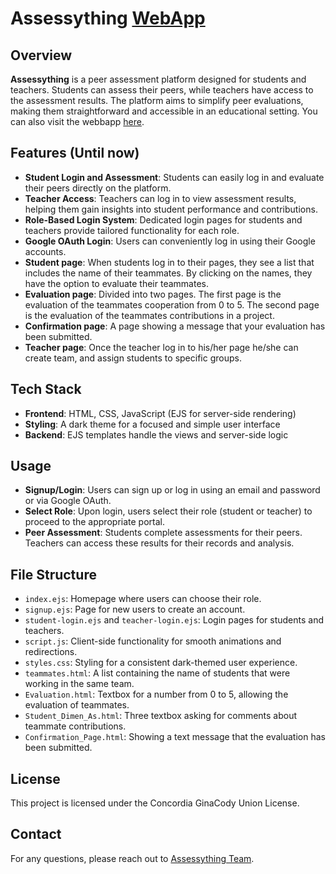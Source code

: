# Assessything [WebApp](https://assessything.up.railway.app)

## Overview

**Assessything** is a peer assessment platform designed for students and teachers. Students can assess their peers, while teachers have access to the assessment results. The platform aims to simplify peer evaluations, making them straightforward and accessible in an educational setting. You can also visit the webbapp [here](https://assessything.up.railway.app).

## Features (Until now)

- **Student Login and Assessment**: Students can easily log in and evaluate their peers directly on the platform.
- **Teacher Access**: Teachers can log in to view assessment results, helping them gain insights into student performance and contributions.
- **Role-Based Login System**: Dedicated login pages for students and teachers provide tailored functionality for each role.
- **Google OAuth Login**: Users can conveniently log in using their Google accounts.
- **Student page**: When students log in to their pages, they see a list that includes the name of their teammates. By clicking on the names, they have the option to evaluate their teammates.
- **Evaluation page**: Divided into two pages. The first page is the evaluation of the teammates cooperation from 0 to 5. The second page is the evaluation of the teammates contributions in a project.
- **Confirmation page**: A page showing a message that your evaluation has been submitted.
- **Teacher page**: Once the teacher log in to his/her page he/she can create team, and assign students to specific groups.


## Tech Stack

- **Frontend**: HTML, CSS, JavaScript (EJS for server-side rendering)
- **Styling**: A dark theme for a focused and simple user interface
- **Backend**: EJS templates handle the views and server-side logic

## Usage

- **Signup/Login**: Users can sign up or log in using an email and password or via Google OAuth.
- **Select Role**: Upon login, users select their role (student or teacher) to proceed to the appropriate portal.
- **Peer Assessment**: Students complete assessments for their peers. Teachers can access these results for their records and analysis.

## File Structure

- `index.ejs`: Homepage where users can choose their role.
- `signup.ejs`: Page for new users to create an account.
- `student-login.ejs` and `teacher-login.ejs`: Login pages for students and teachers.
- `script.js`: Client-side functionality for smooth animations and redirections.
- `styles.css`: Styling for a consistent dark-themed user experience.
- `teammates.html`: A list containing the name of students that were working in the same team.
- `Evaluation.html`: Textbox for a number from 0 to 5, allowing the evaluation of teammates.
- `Student_Dimen_As.html`: Three textbox asking for comments about teammate contributions.
- `Confirmation_Page.html`: Showing a text message that the evaluation has been submitted.

## License

This project is licensed under the Concordia GinaCody Union License.

## Contact

For any questions, please reach out to [Assessything Team](mailto:p.hejazi@gmail.com).
